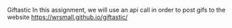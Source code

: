 Giftastic
In this assignment, we will use an api call in order to post gifs to the website
https://wrsmall.github.io/giftastic/
